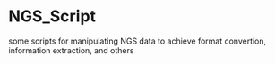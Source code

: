 # NGS_Script
some scripts for manipulating NGS data to achieve format convertion, information extraction, and others
